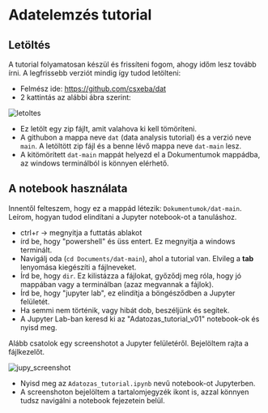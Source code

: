 # Adatelemzés tutorial

## Letöltés

A tutorial folyamatosan készül és frissíteni fogom, ahogy időm lesz tovább írni. A legfrissebb verziót mindig így tudod letölteni:

- Felmész ide: https://github.com/csxeba/dat
- 2 kattintás az alábbi ábra szerint:

![letoltes](https://github.com/csxeba/dat/blob/main/letoltes.png?raw=true)

- Ez letölt egy zip fájlt, amit valahova ki kell tömöríteni.
- A githubon a mappa neve `dat` (data analysis tutorial) és a verzió neve `main`. A letöltött zip fájl és a benne lévő mappa neve `dat-main` lesz.
- A kitömörített `dat-main` mappát helyezd el a Dokumentumok mappádba, az windows terminálból is könnyen elérhető.


## A notebook használata

Innentől felteszem, hogy ez a mappád létezik: `Dokumentumok/dat-main`. Leírom, hogyan tudod elindítani a Jupyter notebook-ot a tanuláshoz.

- ctrl+r -> megnyitja a futtatás ablakot
- írd be, hogy "powershell" és üss entert. Ez megnyitja a windows terminált.
- Navigálj oda (`cd Documents/dat-main`), ahol a tutorial van. Elvileg a **tab** lenyomása kiegészíti a fájlneveket.
- Írd be, hogy `dir`. Ez kilistázza a fájlokat, győződj meg róla, hogy jó mappában vagy a terminálban (azaz megvannak a fájlok).
- Írd be, hogy "jupyter lab", ez elindítja a böngésződben a Jupyter felületét.
- Ha semmi nem történik, vagy hibát dob, beszéljünk és segítek.
- A Jupyter Lab-ban keresd ki az "Adatozas_tutorial_v01" notebook-ok és nyisd meg.

Alább csatolok egy screenshotot a Jupyter felületéről. Bejelöltem rajta a fájlkezelőt.

![jupy_screenshot](https://github.com/csxeba/dat/blob/main/Jupyter_screenshot.png?raw=true)

- Nyisd meg az `Adatozas_tutorial.ipynb` nevű notebook-ot Jupyterben.
- A screenshoton bejelöltem a tartalomjegyzék ikont is, azzal könnyen tudsz navigálni a notebook fejezetein belül.
